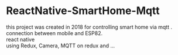 # ReactNative-SmartHome-Mqtt
 this project was created in 2018 for controlling smart home via mqtt . \
 connection between mobile and ESP82. \
 react native  \
 using Redux, Camera, MQTT on redux and ... 

